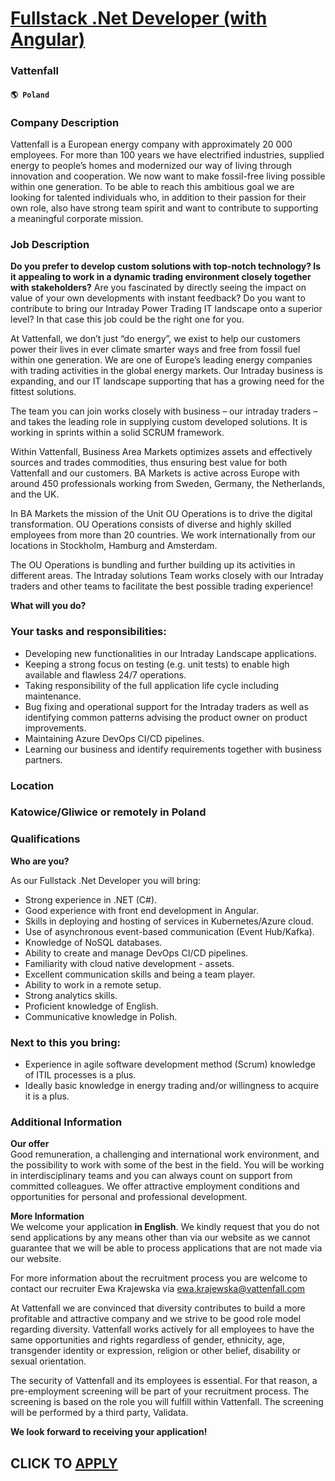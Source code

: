 # [Fullstack .Net Developer (with Angular)](https://www.remotewlb.com/apply/fullstack-net-developer-with-angular)  
### Vattenfall  
#### `🌎 Poland`  

### Company Description

Vattenfall is a European energy company with approximately 20 000 employees. For more than 100 years we have electrified industries, supplied energy to people’s homes and modernized our way of living through innovation and cooperation. We now want to make fossil-free living possible within one generation. To be able to reach this ambitious goal we are looking for talented individuals who, in addition to their passion for their own role, also have strong team spirit and want to contribute to supporting a meaningful corporate mission.

### Job Description

 **Do you prefer to develop custom solutions with top-notch technology? Is it appealing to work in a dynamic trading environment closely together with stakeholders?** Are you fascinated by directly seeing the impact on value of your own developments with instant feedback? Do you want to contribute to bring our Intraday Power Trading IT landscape onto a superior level? In that case this job could be the right one for you.

At Vattenfall, we don’t just “do energy”, we exist to help our customers power their lives in ever climate smarter ways and free from fossil fuel within one generation. We are one of Europe’s leading energy companies with trading activities in the global energy markets. Our Intraday business is expanding, and our IT landscape supporting that has a growing need for the fittest solutions.

The team you can join works closely with business – our intraday traders – and takes the leading role in supplying custom developed solutions. It is working in sprints within a solid SCRUM framework.

Within Vattenfall, Business Area Markets optimizes assets and effectively sources and trades commodities, thus ensuring best value for both Vattenfall and our customers. BA Markets is active across Europe with around 450 professionals working from Sweden, Germany, the Netherlands, and the UK.

In BA Markets the mission of the Unit OU Operations is to drive the digital transformation. OU Operations consists of diverse and highly skilled employees from more than 20 countries. We work internationally from our locations in Stockholm, Hamburg and Amsterdam.

The OU Operations is bundling and further building up its activities in different areas. The Intraday solutions Team works closely with our Intraday traders and other teams to facilitate the best possible trading experience!  
  
**What will you do?**

### Your tasks and responsibilities:

  * Developing new functionalities in our Intraday Landscape applications. 
  * Keeping a strong focus on testing (e.g. unit tests) to enable high available and flawless 24/7 operations. 
  * Taking responsibility of the full application life cycle including maintenance. 
  * Bug fixing and operational support for the Intraday traders as well as identifying common patterns advising the product owner on product improvements. 
  * Maintaining Azure DevOps CI/CD pipelines. 
  * Learning our business and identify requirements together with business partners.

### Location

### Katowice/Gliwice or remotely in Poland

### Qualifications

 **Who are you?**  
  
As our Fullstack .Net Developer you will bring:

  * Strong experience in .NET (C#).
  * Good experience with front end development in Angular. 
  * Skills in deploying and hosting of services in Kubernetes/Azure cloud.
  * Use of asynchronous event-based communication (Event Hub/Kafka). 
  * Knowledge of NoSQL databases.
  * Ability to create and manage DevOps CI/CD pipelines.
  * Familiarity with cloud native development - assets.
  * Excellent communication skills and being a team player. 
  * Ability to work in a remote setup.
  * Strong analytics skills.
  * Proficient knowledge of English.
  * Communicative knowledge in Polish. 

### Next to this you bring:

  * Experience in agile software development method (Scrum) knowledge of ITIL processes is a plus. 
  * Ideally basic knowledge in energy trading and/or willingness to acquire it is a plus.

### Additional Information

 **Our offer**  
Good remuneration, a challenging and international work environment, and the possibility to work with some of the best in the field. You will be working in interdisciplinary teams and you can always count on support from committed colleagues. We offer attractive employment conditions and opportunities for personal and professional development.  
  
**More Information**  
We welcome your application **in English**. We kindly request that you do not send applications by any means other than via our website as we cannot guarantee that we will be able to process applications that are not made via our website.  
  
For more information about the recruitment process you are welcome to contact our recruiter Ewa Krajewska via ewa.krajewska@vattenfall.com

At Vattenfall we are convinced that diversity contributes to build a more profitable and attractive company and we strive to be good role model regarding diversity. Vattenfall works actively for all employees to have the same opportunities and rights regardless of gender, ethnicity, age, transgender identity or expression, religion or other belief, disability or sexual orientation.

The security of Vattenfall and its employees is essential. For that reason, a pre-employment screening will be part of your recruitment process. The screening is based on the role you will fulfill within Vattenfall. The screening will be performed by a third party, Validata.  
  
 **We look forward to receiving your application!**

  
## CLICK TO [APPLY](https://www.remotewlb.com/apply/fullstack-net-developer-with-angular)

